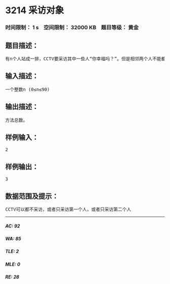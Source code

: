 # 3214 采访对象   
### 时间限制： 1 s&nbsp;&nbsp;&nbsp;&nbsp;空间限制： 32000 KB&nbsp;&nbsp;&nbsp;&nbsp;题目等级： 黄金  
## 题目描述：  

<pre>
有n个人站成一排，CCTV要采访其中一些人“你幸福吗？”。但是相邻两个人不能都被采访，否则这两个人就会因为相互影响而说出不真实的回答。CCTV想知道一共有多少种满足条件的采访方法呢？
</pre>
  
  
## 输入描述：  

<pre>
一个整数n (0≤n≤90)
</pre>
  
  
## 输出描述：  

<pre>
方法总数。
</pre>
  
  
## 样例输入：  

<pre>
2
</pre>
  
  
## 样例输出：  

<pre>
3
</pre>
  
  
## 数据范围及提示：  

<pre>
CCTV可以都不采访，或者只采访第一个人，或者只采访第二个人
</pre>
  
  
***  

##### AC: 92  
##### WA: 85  
##### TLE: 2  
##### MLE: 0  
##### RE: 28  
